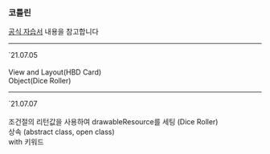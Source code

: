 <h3>코틀린</h3>
<p>
    <a href="https://developer.android.com/kotlin?hl=ko">공식 자습서</a> 내용을 참고합니다
</p>
<p>
    <hr>
    `21.07.05 <br><br>
    View and Layout(HBD Card)<br>
    Object(Dice Roller)<br>
    <hr>
    `21.07.07 <br><br>
    조건절의 리턴값을 사용하여 drawableResource를 세팅 (Dice Roller)<br>
    상속 (abstract class, open class)<br>
    with 키워드<br>
</p>
